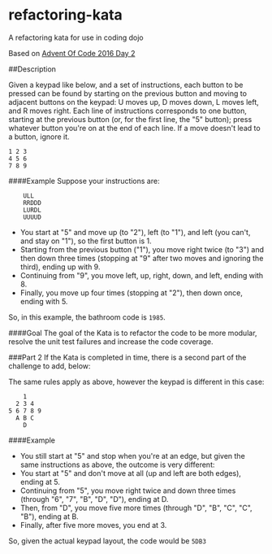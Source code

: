 # refactoring-kata
A refactoring kata for use in coding dojo

Based on [Advent Of Code 2016 Day 2](http://adventofcode.com/2016/day/2)
 
##Description
 
Given a keypad like below, and a set of instructions, each button to be pressed can be found by starting on the previous button and moving to adjacent buttons on the keypad: U moves up, D moves down, L moves left, and R moves right. Each line of instructions corresponds to one button, starting at the previous button (or, for the first line, the "5" button); press whatever button you're on at the end of each line. If a move doesn't lead to a button, ignore it.
```
1 2 3  
4 5 6  
7 8 9 
```
 
####Example
Suppose your instructions are:  
``` 
    ULL 
    RRDDD 
    LURDL
    UUUUD
```  

* You start at "5" and move up (to "2"), left (to "1"), and left (you can't, and stay on "1"), so the first button is 1.
* Starting from the previous button ("1"), you move right twice (to "3") and then down three times (stopping at "9" after two moves and ignoring the third), ending up with 9.
* Continuing from "9", you move left, up, right, down, and left, ending with 8.
* Finally, you move up four times (stopping at "2"), then down once, ending with 5.

So, in this example, the bathroom code is `1985`.

####Goal
The goal of the Kata is to refactor the code to be more modular, resolve the unit test failures and increase the code coverage.

###Part 2
If the Kata is completed in time, there is a second part of the challenge to add, below:

The same rules apply as above, however the keypad is different in this case:

```
    1
  2 3 4
5 6 7 8 9
  A B C
    D
```

####Example
* You still start at "5" and stop when you're at an edge, but given the same instructions as above, the outcome is very different:
* You start at "5" and don't move at all (up and left are both edges), ending at 5.
* Continuing from "5", you move right twice and down three times (through "6", "7", "B", "D", "D"), ending at D.
* Then, from "D", you move five more times (through "D", "B", "C", "C", "B"), ending at B.
* Finally, after five more moves, you end at 3.  

So, given the actual keypad layout, the code would be `5DB3`